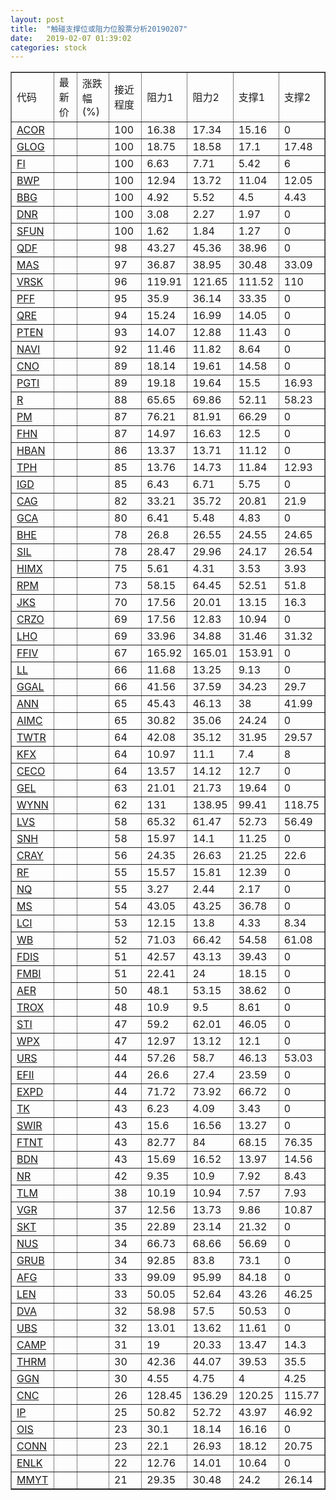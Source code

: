 ```yaml
---
layout: post
title:  "触碰支撑位或阻力位股票分析20190207"
date:   2019-02-07 01:39:02
categories: stock
---
```

<script type="text/javascript">
var stockList = []
stockList.push('gb_acor');
stockList.push('gb_glog');
stockList.push('gb_fi');
stockList.push('gb_bwp');
stockList.push('gb_bbg');
stockList.push('gb_dnr');
stockList.push('gb_sfun');
stockList.push('gb_qdf');
stockList.push('gb_mas');
stockList.push('gb_vrsk');
stockList.push('gb_pff');
stockList.push('gb_qre');
stockList.push('gb_pten');
stockList.push('gb_navi');
stockList.push('gb_cno');
stockList.push('gb_pgti');
stockList.push('gb_r');
stockList.push('gb_pm');
stockList.push('gb_fhn');
stockList.push('gb_hban');
stockList.push('gb_tph');
stockList.push('gb_igd');
stockList.push('gb_cag');
stockList.push('gb_gca');
stockList.push('gb_bhe');
stockList.push('gb_sil');
stockList.push('gb_himx');
stockList.push('gb_rpm');
stockList.push('gb_jks');
stockList.push('gb_crzo');
stockList.push('gb_lho');
stockList.push('gb_ffiv');
stockList.push('gb_ll');
stockList.push('gb_ggal');
stockList.push('gb_ann');
stockList.push('gb_aimc');
stockList.push('gb_twtr');
stockList.push('gb_kfx');
stockList.push('gb_ceco');
stockList.push('gb_gel');
stockList.push('gb_wynn');
stockList.push('gb_lvs');
stockList.push('gb_snh');
stockList.push('gb_cray');
stockList.push('gb_rf');
stockList.push('gb_nq');
stockList.push('gb_ms');
stockList.push('gb_lci');
stockList.push('gb_wb');
stockList.push('gb_fdis');
stockList.push('gb_fmbi');
stockList.push('gb_aer');
stockList.push('gb_trox');
stockList.push('gb_sti');
stockList.push('gb_wpx');
stockList.push('gb_urs');
stockList.push('gb_efii');
stockList.push('gb_expd');
stockList.push('gb_tk');
stockList.push('gb_swir');
stockList.push('gb_ftnt');
stockList.push('gb_bdn');
stockList.push('gb_nr');
stockList.push('gb_tlm');
stockList.push('gb_vgr');
stockList.push('gb_skt');
stockList.push('gb_nus');
stockList.push('gb_grub');
stockList.push('gb_afg');
stockList.push('gb_len');
stockList.push('gb_dva');
stockList.push('gb_ubs');
stockList.push('gb_camp');
stockList.push('gb_thrm');
stockList.push('gb_ggn');
stockList.push('gb_cnc');
stockList.push('gb_ip');
stockList.push('gb_ois');
stockList.push('gb_conn');
stockList.push('gb_enlk');
stockList.push('gb_mmyt');
</script>
<table border="1">
 <tr>
 <td>代码</td>
 <td>最新价</td>
 <td>涨跌幅(%)</td>
 <td>接近程度</td>
 <td>阻力1</td>
 <td>阻力2</td>
 <td>支撑1</td>
 <td>支撑2</td>
</tr>
  <tr id="acor" class="red">
  <td><a href="http://stock.finance.sina.com.cn/usstock/quotes/ACOR.html" target="_blank">ACOR</a></td><td></td><td></td><td>100</td><td>16.38</td><td>17.34</td><td>15.16</td><td>0</td></tr>
  <tr id="glog" class="green">
  <td><a href="http://stock.finance.sina.com.cn/usstock/quotes/GLOG.html" target="_blank">GLOG</a></td><td></td><td></td><td>100</td><td>18.75</td><td>18.58</td><td>17.1</td><td>17.48</td></tr>
  <tr id="fi" class="green">
  <td><a href="http://stock.finance.sina.com.cn/usstock/quotes/FI.html" target="_blank">FI</a></td><td></td><td></td><td>100</td><td>6.63</td><td>7.71</td><td>5.42</td><td>6</td></tr>
  <tr id="bwp" class="green">
  <td><a href="http://stock.finance.sina.com.cn/usstock/quotes/BWP.html" target="_blank">BWP</a></td><td></td><td></td><td>100</td><td>12.94</td><td>13.72</td><td>11.04</td><td>12.05</td></tr>
  <tr id="bbg" class="red">
  <td><a href="http://stock.finance.sina.com.cn/usstock/quotes/BBG.html" target="_blank">BBG</a></td><td></td><td></td><td>100</td><td>4.92</td><td>5.52</td><td>4.5</td><td>4.43</td></tr>
  <tr id="dnr" class="green">
  <td><a href="http://stock.finance.sina.com.cn/usstock/quotes/DNR.html" target="_blank">DNR</a></td><td></td><td></td><td>100</td><td>3.08</td><td>2.27</td><td>1.97</td><td>0</td></tr>
  <tr id="sfun" class="red">
  <td><a href="http://stock.finance.sina.com.cn/usstock/quotes/SFUN.html" target="_blank">SFUN</a></td><td></td><td></td><td>100</td><td>1.62</td><td>1.84</td><td>1.27</td><td>0</td></tr>
  <tr id="qdf" class="red">
  <td><a href="http://stock.finance.sina.com.cn/usstock/quotes/QDF.html" target="_blank">QDF</a></td><td></td><td></td><td>98</td><td>43.27</td><td>45.36</td><td>38.96</td><td>0</td></tr>
  <tr id="mas" class="green">
  <td><a href="http://stock.finance.sina.com.cn/usstock/quotes/MAS.html" target="_blank">MAS</a></td><td></td><td></td><td>97</td><td>36.87</td><td>38.95</td><td>30.48</td><td>33.09</td></tr>
  <tr id="vrsk" class="red">
  <td><a href="http://stock.finance.sina.com.cn/usstock/quotes/VRSK.html" target="_blank">VRSK</a></td><td></td><td></td><td>96</td><td>119.91</td><td>121.65</td><td>111.52</td><td>110</td></tr>
  <tr id="pff" class="red">
  <td><a href="http://stock.finance.sina.com.cn/usstock/quotes/PFF.html" target="_blank">PFF</a></td><td></td><td></td><td>95</td><td>35.9</td><td>36.14</td><td>33.35</td><td>0</td></tr>
  <tr id="qre" class="red">
  <td><a href="http://stock.finance.sina.com.cn/usstock/quotes/QRE.html" target="_blank">QRE</a></td><td></td><td></td><td>94</td><td>15.24</td><td>16.99</td><td>14.05</td><td>0</td></tr>
  <tr id="pten" class="red">
  <td><a href="http://stock.finance.sina.com.cn/usstock/quotes/PTEN.html" target="_blank">PTEN</a></td><td></td><td></td><td>93</td><td>14.07</td><td>12.88</td><td>11.43</td><td>0</td></tr>
  <tr id="navi" class="red">
  <td><a href="http://stock.finance.sina.com.cn/usstock/quotes/NAVI.html" target="_blank">NAVI</a></td><td></td><td></td><td>92</td><td>11.46</td><td>11.82</td><td>8.64</td><td>0</td></tr>
  <tr id="cno" class="red">
  <td><a href="http://stock.finance.sina.com.cn/usstock/quotes/CNO.html" target="_blank">CNO</a></td><td></td><td></td><td>89</td><td>18.14</td><td>19.61</td><td>14.58</td><td>0</td></tr>
  <tr id="pgti" class="green">
  <td><a href="http://stock.finance.sina.com.cn/usstock/quotes/PGTI.html" target="_blank">PGTI</a></td><td></td><td></td><td>89</td><td>19.18</td><td>19.64</td><td>15.5</td><td>16.93</td></tr>
  <tr id="r" class="green">
  <td><a href="http://stock.finance.sina.com.cn/usstock/quotes/R.html" target="_blank">R</a></td><td></td><td></td><td>88</td><td>65.65</td><td>69.86</td><td>52.11</td><td>58.23</td></tr>
  <tr id="pm" class="red">
  <td><a href="http://stock.finance.sina.com.cn/usstock/quotes/PM.html" target="_blank">PM</a></td><td></td><td></td><td>87</td><td>76.21</td><td>81.91</td><td>66.29</td><td>0</td></tr>
  <tr id="fhn" class="red">
  <td><a href="http://stock.finance.sina.com.cn/usstock/quotes/FHN.html" target="_blank">FHN</a></td><td></td><td></td><td>87</td><td>14.97</td><td>16.63</td><td>12.5</td><td>0</td></tr>
  <tr id="hban" class="green">
  <td><a href="http://stock.finance.sina.com.cn/usstock/quotes/HBAN.html" target="_blank">HBAN</a></td><td></td><td></td><td>86</td><td>13.37</td><td>13.71</td><td>11.12</td><td>0</td></tr>
  <tr id="tph" class="green">
  <td><a href="http://stock.finance.sina.com.cn/usstock/quotes/TPH.html" target="_blank">TPH</a></td><td></td><td></td><td>85</td><td>13.76</td><td>14.73</td><td>11.84</td><td>12.93</td></tr>
  <tr id="igd" class="red">
  <td><a href="http://stock.finance.sina.com.cn/usstock/quotes/IGD.html" target="_blank">IGD</a></td><td></td><td></td><td>85</td><td>6.43</td><td>6.71</td><td>5.75</td><td>0</td></tr>
  <tr id="cag" class="green">
  <td><a href="http://stock.finance.sina.com.cn/usstock/quotes/CAG.html" target="_blank">CAG</a></td><td></td><td></td><td>82</td><td>33.21</td><td>35.72</td><td>20.81</td><td>21.9</td></tr>
  <tr id="gca" class="green">
  <td><a href="http://stock.finance.sina.com.cn/usstock/quotes/GCA.html" target="_blank">GCA</a></td><td></td><td></td><td>80</td><td>6.41</td><td>5.48</td><td>4.83</td><td>0</td></tr>
  <tr id="bhe" class="green">
  <td><a href="http://stock.finance.sina.com.cn/usstock/quotes/BHE.html" target="_blank">BHE</a></td><td></td><td></td><td>78</td><td>26.8</td><td>26.55</td><td>24.55</td><td>24.65</td></tr>
  <tr id="sil" class="green">
  <td><a href="http://stock.finance.sina.com.cn/usstock/quotes/SIL.html" target="_blank">SIL</a></td><td></td><td></td><td>78</td><td>28.47</td><td>29.96</td><td>24.17</td><td>26.54</td></tr>
  <tr id="himx" class="green">
  <td><a href="http://stock.finance.sina.com.cn/usstock/quotes/HIMX.html" target="_blank">HIMX</a></td><td></td><td></td><td>75</td><td>5.61</td><td>4.31</td><td>3.53</td><td>3.93</td></tr>
  <tr id="rpm" class="red">
  <td><a href="http://stock.finance.sina.com.cn/usstock/quotes/RPM.html" target="_blank">RPM</a></td><td></td><td></td><td>73</td><td>58.15</td><td>64.45</td><td>52.51</td><td>51.8</td></tr>
  <tr id="jks" class="green">
  <td><a href="http://stock.finance.sina.com.cn/usstock/quotes/JKS.html" target="_blank">JKS</a></td><td></td><td></td><td>70</td><td>17.56</td><td>20.01</td><td>13.15</td><td>16.3</td></tr>
  <tr id="crzo" class="red">
  <td><a href="http://stock.finance.sina.com.cn/usstock/quotes/CRZO.html" target="_blank">CRZO</a></td><td></td><td></td><td>69</td><td>17.56</td><td>12.83</td><td>10.94</td><td>0</td></tr>
  <tr id="lho" class="green">
  <td><a href="http://stock.finance.sina.com.cn/usstock/quotes/LHO.html" target="_blank">LHO</a></td><td></td><td></td><td>69</td><td>33.96</td><td>34.88</td><td>31.46</td><td>31.32</td></tr>
  <tr id="ffiv" class="red">
  <td><a href="http://stock.finance.sina.com.cn/usstock/quotes/FFIV.html" target="_blank">FFIV</a></td><td></td><td></td><td>67</td><td>165.92</td><td>165.01</td><td>153.91</td><td>0</td></tr>
  <tr id="ll" class="red">
  <td><a href="http://stock.finance.sina.com.cn/usstock/quotes/LL.html" target="_blank">LL</a></td><td></td><td></td><td>66</td><td>11.68</td><td>13.25</td><td>9.13</td><td>0</td></tr>
  <tr id="ggal" class="red">
  <td><a href="http://stock.finance.sina.com.cn/usstock/quotes/GGAL.html" target="_blank">GGAL</a></td><td></td><td></td><td>66</td><td>41.56</td><td>37.59</td><td>34.23</td><td>29.7</td></tr>
  <tr id="ann" class="red">
  <td><a href="http://stock.finance.sina.com.cn/usstock/quotes/ANN.html" target="_blank">ANN</a></td><td></td><td></td><td>65</td><td>45.43</td><td>46.13</td><td>38</td><td>41.99</td></tr>
  <tr id="aimc" class="red">
  <td><a href="http://stock.finance.sina.com.cn/usstock/quotes/AIMC.html" target="_blank">AIMC</a></td><td></td><td></td><td>65</td><td>30.82</td><td>35.06</td><td>24.24</td><td>0</td></tr>
  <tr id="twtr" class="red">
  <td><a href="http://stock.finance.sina.com.cn/usstock/quotes/TWTR.html" target="_blank">TWTR</a></td><td></td><td></td><td>64</td><td>42.08</td><td>35.12</td><td>31.95</td><td>29.57</td></tr>
  <tr id="kfx" class="green">
  <td><a href="http://stock.finance.sina.com.cn/usstock/quotes/KFX.html" target="_blank">KFX</a></td><td></td><td></td><td>64</td><td>10.97</td><td>11.1</td><td>7.4</td><td>8</td></tr>
  <tr id="ceco" class="red">
  <td><a href="http://stock.finance.sina.com.cn/usstock/quotes/CECO.html" target="_blank">CECO</a></td><td></td><td></td><td>64</td><td>13.57</td><td>14.12</td><td>12.7</td><td>0</td></tr>
  <tr id="gel" class="red">
  <td><a href="http://stock.finance.sina.com.cn/usstock/quotes/GEL.html" target="_blank">GEL</a></td><td></td><td></td><td>63</td><td>21.01</td><td>21.73</td><td>19.64</td><td>0</td></tr>
  <tr id="wynn" class="green">
  <td><a href="http://stock.finance.sina.com.cn/usstock/quotes/WYNN.html" target="_blank">WYNN</a></td><td></td><td></td><td>62</td><td>131</td><td>138.95</td><td>99.41</td><td>118.75</td></tr>
  <tr id="lvs" class="red">
  <td><a href="http://stock.finance.sina.com.cn/usstock/quotes/LVS.html" target="_blank">LVS</a></td><td></td><td></td><td>58</td><td>65.32</td><td>61.47</td><td>52.73</td><td>56.49</td></tr>
  <tr id="snh" class="red">
  <td><a href="http://stock.finance.sina.com.cn/usstock/quotes/SNH.html" target="_blank">SNH</a></td><td></td><td></td><td>58</td><td>15.97</td><td>14.1</td><td>11.25</td><td>0</td></tr>
  <tr id="cray" class="green">
  <td><a href="http://stock.finance.sina.com.cn/usstock/quotes/CRAY.html" target="_blank">CRAY</a></td><td></td><td></td><td>56</td><td>24.35</td><td>26.63</td><td>21.25</td><td>22.6</td></tr>
  <tr id="rf" class="red">
  <td><a href="http://stock.finance.sina.com.cn/usstock/quotes/RF.html" target="_blank">RF</a></td><td></td><td></td><td>55</td><td>15.57</td><td>15.81</td><td>12.39</td><td>0</td></tr>
  <tr id="nq" class="green">
  <td><a href="http://stock.finance.sina.com.cn/usstock/quotes/NQ.html" target="_blank">NQ</a></td><td></td><td></td><td>55</td><td>3.27</td><td>2.44</td><td>2.17</td><td>0</td></tr>
  <tr id="ms" class="red">
  <td><a href="http://stock.finance.sina.com.cn/usstock/quotes/MS.html" target="_blank">MS</a></td><td></td><td></td><td>54</td><td>43.05</td><td>43.25</td><td>36.78</td><td>0</td></tr>
  <tr id="lci" class="green">
  <td><a href="http://stock.finance.sina.com.cn/usstock/quotes/LCI.html" target="_blank">LCI</a></td><td></td><td></td><td>53</td><td>12.15</td><td>13.8</td><td>4.33</td><td>8.34</td></tr>
  <tr id="wb" class="green">
  <td><a href="http://stock.finance.sina.com.cn/usstock/quotes/WB.html" target="_blank">WB</a></td><td></td><td></td><td>52</td><td>71.03</td><td>66.42</td><td>54.58</td><td>61.08</td></tr>
  <tr id="fdis" class="red">
  <td><a href="http://stock.finance.sina.com.cn/usstock/quotes/FDIS.html" target="_blank">FDIS</a></td><td></td><td></td><td>51</td><td>42.57</td><td>43.13</td><td>39.43</td><td>0</td></tr>
  <tr id="fmbi" class="red">
  <td><a href="http://stock.finance.sina.com.cn/usstock/quotes/FMBI.html" target="_blank">FMBI</a></td><td></td><td></td><td>51</td><td>22.41</td><td>24</td><td>18.15</td><td>0</td></tr>
  <tr id="aer" class="red">
  <td><a href="http://stock.finance.sina.com.cn/usstock/quotes/AER.html" target="_blank">AER</a></td><td></td><td></td><td>50</td><td>48.1</td><td>53.15</td><td>38.62</td><td>0</td></tr>
  <tr id="trox" class="red">
  <td><a href="http://stock.finance.sina.com.cn/usstock/quotes/TROX.html" target="_blank">TROX</a></td><td></td><td></td><td>48</td><td>10.9</td><td>9.5</td><td>8.61</td><td>0</td></tr>
  <tr id="sti" class="red">
  <td><a href="http://stock.finance.sina.com.cn/usstock/quotes/STI.html" target="_blank">STI</a></td><td></td><td></td><td>47</td><td>59.2</td><td>62.01</td><td>46.05</td><td>0</td></tr>
  <tr id="wpx" class="red">
  <td><a href="http://stock.finance.sina.com.cn/usstock/quotes/WPX.html" target="_blank">WPX</a></td><td></td><td></td><td>47</td><td>12.97</td><td>13.12</td><td>12.1</td><td>0</td></tr>
  <tr id="urs" class="green">
  <td><a href="http://stock.finance.sina.com.cn/usstock/quotes/URS.html" target="_blank">URS</a></td><td></td><td></td><td>44</td><td>57.26</td><td>58.7</td><td>46.13</td><td>53.03</td></tr>
  <tr id="efii" class="red">
  <td><a href="http://stock.finance.sina.com.cn/usstock/quotes/EFII.html" target="_blank">EFII</a></td><td></td><td></td><td>44</td><td>26.6</td><td>27.4</td><td>23.59</td><td>0</td></tr>
  <tr id="expd" class="red">
  <td><a href="http://stock.finance.sina.com.cn/usstock/quotes/EXPD.html" target="_blank">EXPD</a></td><td></td><td></td><td>44</td><td>71.72</td><td>73.92</td><td>66.72</td><td>0</td></tr>
  <tr id="tk" class="green">
  <td><a href="http://stock.finance.sina.com.cn/usstock/quotes/TK.html" target="_blank">TK</a></td><td></td><td></td><td>43</td><td>6.23</td><td>4.09</td><td>3.43</td><td>0</td></tr>
  <tr id="swir" class="red">
  <td><a href="http://stock.finance.sina.com.cn/usstock/quotes/SWIR.html" target="_blank">SWIR</a></td><td></td><td></td><td>43</td><td>15.6</td><td>16.56</td><td>13.27</td><td>0</td></tr>
  <tr id="ftnt" class="red">
  <td><a href="http://stock.finance.sina.com.cn/usstock/quotes/FTNT.html" target="_blank">FTNT</a></td><td></td><td></td><td>43</td><td>82.77</td><td>84</td><td>68.15</td><td>76.35</td></tr>
  <tr id="bdn" class="red">
  <td><a href="http://stock.finance.sina.com.cn/usstock/quotes/BDN.html" target="_blank">BDN</a></td><td></td><td></td><td>43</td><td>15.69</td><td>16.52</td><td>13.97</td><td>14.56</td></tr>
  <tr id="nr" class="green">
  <td><a href="http://stock.finance.sina.com.cn/usstock/quotes/NR.html" target="_blank">NR</a></td><td></td><td></td><td>42</td><td>9.35</td><td>10.9</td><td>7.92</td><td>8.43</td></tr>
  <tr id="tlm" class="green">
  <td><a href="http://stock.finance.sina.com.cn/usstock/quotes/TLM.html" target="_blank">TLM</a></td><td></td><td></td><td>38</td><td>10.19</td><td>10.94</td><td>7.57</td><td>7.93</td></tr>
  <tr id="vgr" class="green">
  <td><a href="http://stock.finance.sina.com.cn/usstock/quotes/VGR.html" target="_blank">VGR</a></td><td></td><td></td><td>37</td><td>12.56</td><td>13.73</td><td>9.86</td><td>10.87</td></tr>
  <tr id="skt" class="red">
  <td><a href="http://stock.finance.sina.com.cn/usstock/quotes/SKT.html" target="_blank">SKT</a></td><td></td><td></td><td>35</td><td>22.89</td><td>23.14</td><td>21.32</td><td>0</td></tr>
  <tr id="nus" class="red">
  <td><a href="http://stock.finance.sina.com.cn/usstock/quotes/NUS.html" target="_blank">NUS</a></td><td></td><td></td><td>34</td><td>66.73</td><td>68.66</td><td>56.69</td><td>0</td></tr>
  <tr id="grub" class="green">
  <td><a href="http://stock.finance.sina.com.cn/usstock/quotes/GRUB.html" target="_blank">GRUB</a></td><td></td><td></td><td>34</td><td>92.85</td><td>83.8</td><td>73.1</td><td>0</td></tr>
  <tr id="afg" class="red">
  <td><a href="http://stock.finance.sina.com.cn/usstock/quotes/AFG.html" target="_blank">AFG</a></td><td></td><td></td><td>33</td><td>99.09</td><td>95.99</td><td>84.18</td><td>0</td></tr>
  <tr id="len" class="green">
  <td><a href="http://stock.finance.sina.com.cn/usstock/quotes/LEN.html" target="_blank">LEN</a></td><td></td><td></td><td>33</td><td>50.05</td><td>52.64</td><td>43.26</td><td>46.25</td></tr>
  <tr id="dva" class="red">
  <td><a href="http://stock.finance.sina.com.cn/usstock/quotes/DVA.html" target="_blank">DVA</a></td><td></td><td></td><td>32</td><td>58.98</td><td>57.5</td><td>50.53</td><td>0</td></tr>
  <tr id="ubs" class="red">
  <td><a href="http://stock.finance.sina.com.cn/usstock/quotes/UBS.html" target="_blank">UBS</a></td><td></td><td></td><td>32</td><td>13.01</td><td>13.62</td><td>11.61</td><td>0</td></tr>
  <tr id="camp" class="green">
  <td><a href="http://stock.finance.sina.com.cn/usstock/quotes/CAMP.html" target="_blank">CAMP</a></td><td></td><td></td><td>31</td><td>19</td><td>20.33</td><td>13.47</td><td>14.3</td></tr>
  <tr id="thrm" class="red">
  <td><a href="http://stock.finance.sina.com.cn/usstock/quotes/THRM.html" target="_blank">THRM</a></td><td></td><td></td><td>30</td><td>42.36</td><td>44.07</td><td>39.53</td><td>35.5</td></tr>
  <tr id="ggn" class="green">
  <td><a href="http://stock.finance.sina.com.cn/usstock/quotes/GGN.html" target="_blank">GGN</a></td><td></td><td></td><td>30</td><td>4.55</td><td>4.75</td><td>4</td><td>4.25</td></tr>
  <tr id="cnc" class="red">
  <td><a href="http://stock.finance.sina.com.cn/usstock/quotes/CNC.html" target="_blank">CNC</a></td><td></td><td></td><td>26</td><td>128.45</td><td>136.29</td><td>120.25</td><td>115.77</td></tr>
  <tr id="ip" class="green">
  <td><a href="http://stock.finance.sina.com.cn/usstock/quotes/IP.html" target="_blank">IP</a></td><td></td><td></td><td>25</td><td>50.82</td><td>52.72</td><td>43.97</td><td>46.92</td></tr>
  <tr id="ois" class="red">
  <td><a href="http://stock.finance.sina.com.cn/usstock/quotes/OIS.html" target="_blank">OIS</a></td><td></td><td></td><td>23</td><td>30.1</td><td>18.14</td><td>16.16</td><td>0</td></tr>
  <tr id="conn" class="green">
  <td><a href="http://stock.finance.sina.com.cn/usstock/quotes/CONN.html" target="_blank">CONN</a></td><td></td><td></td><td>23</td><td>22.1</td><td>26.93</td><td>18.12</td><td>20.75</td></tr>
  <tr id="enlk" class="red">
  <td><a href="http://stock.finance.sina.com.cn/usstock/quotes/ENLK.html" target="_blank">ENLK</a></td><td></td><td></td><td>22</td><td>12.76</td><td>14.01</td><td>10.64</td><td>0</td></tr>
  <tr id="mmyt" class="green">
  <td><a href="http://stock.finance.sina.com.cn/usstock/quotes/MMYT.html" target="_blank">MMYT</a></td><td></td><td></td><td>21</td><td>29.35</td><td>30.48</td><td>24.2</td><td>26.14</td></tr>
</table>
